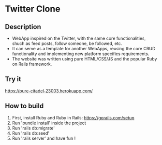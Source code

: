 # Twitter Clone

## Description
* WebApp inspired on the Twitter, with the same core functionalities, shuch as feed posts, follow someone, be followed, etc.  
* It can serve as a template for another WebApps, reusing the core CRUD functionality and implementing new platform specifics requirements.  
* The website was written using pure HTML/CSS/JS and the popular Ruby on Rails framework.

## Try it
https://pure-citadel-23003.herokuapp.com/

## How to build
1) First, install Ruby and Ruby in Rails: https://gorails.com/setup  
2) Run 'bundle install' inside the project  
3) Run 'rails db:migrate'  
4) Run 'rails db:seed'  
5) Run 'rails server' and have fun !
